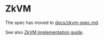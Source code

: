 # ZkVM

The spec has moved to [docs/zkvm-spec.md](../docs/zkvm-spec.md).

See also [ZkVM implementation guide](../docs/zkvm-impl.md).
